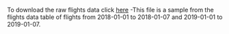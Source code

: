 To download the raw flights data click [here](https://drive.google.com/file/d/1oSSje-PiziHniF8jRfoUrEY20gTUC-xg/view?usp=sharing)   -This file is a sample from the flights data table of flights from 2018-01-01 to 2018-01-07 and 2019-01-01 to 2019-01-07.

